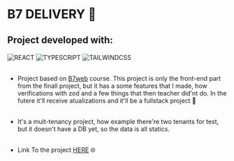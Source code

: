 # B7 DELIVERY 🍴

## Project developed with:

<div style="display:inline_block">
    <img align= "center" src="https://img.shields.io/badge/React-20232A?style=for-the-badge&logo=react&logoColor=61DAFB" alt="REACT">
    <img align= "center" src="https://img.shields.io/badge/TypeScript-007ACC?style=for-the-badge&logo=typescript&logoColor=white" alt="TYPESCRIPT">
    <img align= "center" src="https://img.shields.io/badge/Tailwind_CSS-38B2AC?style=for-the-badge&logo=tailwind-css&logoColor=white" alt="TAILWINDCSS">
</div>
</br>

-   Project based on [B7web](https://lp.b7web.com.br/fullstack) course. This project is only the front-end part from the finall project, but it has a some features that I made, how verifications with zod and a few things that then teacher did'nt do. In the futere it'll receive atualizations and it'll be a fullstack project 🚀
    <br/><br/>

-   It's a mult-tenancy project, how example there're two tenants for test, but it doesn't have a DB yet, so the data is all statics.
    <br/><br/>

-   Link To the project [HERE](https://b7-delivery-omega.vercel.app) 🌐
